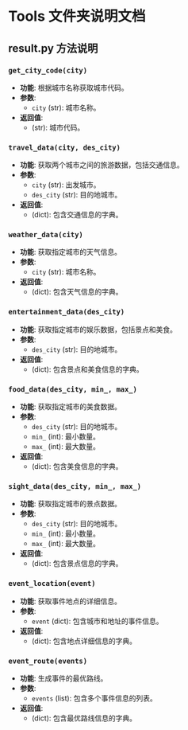 # Tools 文件夹说明文档

## result.py 方法说明

### `get_city_code(city)`
- **功能**: 根据城市名称获取城市代码。
- **参数**:
  - `city` (str): 城市名称。
- **返回值**:
  - (str): 城市代码。

### `travel_data(city, des_city)`
- **功能**: 获取两个城市之间的旅游数据，包括交通信息。
- **参数**:
  - `city` (str): 出发城市。
  - `des_city` (str): 目的地城市。
- **返回值**:
  - (dict): 包含交通信息的字典。

### `weather_data(city)`
- **功能**: 获取指定城市的天气信息。
- **参数**:
  - `city` (str): 城市名称。
- **返回值**:
  - (dict): 包含天气信息的字典。

### `entertainment_data(des_city)`
- **功能**: 获取指定城市的娱乐数据，包括景点和美食。
- **参数**:
  - `des_city` (str): 目的地城市。
- **返回值**:
  - (dict): 包含景点和美食信息的字典。

### `food_data(des_city, min_, max_)`
- **功能**: 获取指定城市的美食数据。
- **参数**:
  - `des_city` (str): 目的地城市。
  - `min_` (int): 最小数量。
  - `max_` (int): 最大数量。
- **返回值**:
  - (dict): 包含美食信息的字典。

### `sight_data(des_city, min_, max_)`
- **功能**: 获取指定城市的景点数据。
- **参数**:
  - `des_city` (str): 目的地城市。
  - `min_` (int): 最小数量。
  - `max_` (int): 最大数量。
- **返回值**:
  - (dict): 包含景点信息的字典。

### `event_location(event)`
- **功能**: 获取事件地点的详细信息。
- **参数**:
  - `event` (dict): 包含城市和地址的事件信息。
- **返回值**:
  - (dict): 包含地点详细信息的字典。

### `event_route(events)`
- **功能**: 生成事件的最优路线。
- **参数**:
  - `events` (list): 包含多个事件信息的列表。
- **返回值**:
  - (dict): 包含最优路线信息的字典。
